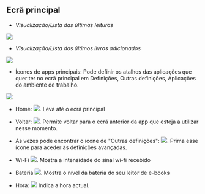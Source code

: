 ## Ecrã principal

- *Visualização/Lista das últimas leituras*

![](http://static.energysistem.com/images/manuals/42535/59637602e6557.jpg)

- *Visualização/Lista dos últimos livros adicionados*

![](http://static.energysistem.com/images/manuals/42535/596375f51c360.jpg)

- Ícones de apps principais: Pode definir os atalhos das aplicações que quer ter no ecrã principal em Definições, Outras definições, Aplicações do ambiente de trabalho.

![](http://static.energysistem.com/images/manuals/42535/569cd034301b6.jpg)

- Home: ![](http://static.energysistem.com/images/manuals/42535/569cd041a4f72.jpg). Leva até o ecrã principal

- Voltar: ![](http://static.energysistem.com/images/manuals/42535/569cd03b1ef8f.jpg). Permite voltar para o ecrã anterior da app que esteja a utilizar nesse momento.

- Às vezes pode encontrar o ícone de "Outras definições":  ![](http://static.energysistem.com/images/manuals/42535/59638e1a4f148.jpg). Prima esse ícone para aceder às definições avançadas.

- Wi-Fi ![](http://static.energysistem.com/images/manuals/42535/569cd05f2844c.jpg). Mostra a intensidade do sinal wi-fi recebido

- Bateria ![](http://static.energysistem.com/images/manuals/42091/549940f9ab6fb.jpg). Mostra o nível da bateria do seu leitor de e-books

- Hora: ![](http://static.energysistem.com/images/manuals/42091/54994195c2d3e.jpg) Indica a hora actual.
